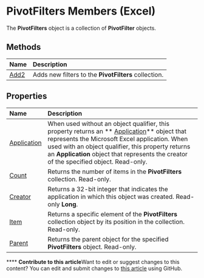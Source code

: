 
# PivotFilters Members (Excel)
The  **PivotFilters** object is a collection of **PivotFilter** objects.

## Methods



|**Name**|**Description**|
|:-----|:-----|
| [Add2](bf3bb727-4c00-1f8e-5acd-af0b974cba5b.md)|Adds new filters to the  **PivotFilters** collection.|

## Properties



|**Name**|**Description**|
|:-----|:-----|
| [Application](9874e0fc-fb59-698d-e8b6-b38115272261.md)|When used without an object qualifier, this property returns an  ** [Application](19b73597-5cf9-4f56-8227-b5211f657f6f.md)** object that represents the Microsoft Excel application. When used with an object qualifier, this property returns an **Application** object that represents the creator of the specified object. Read-only.|
| [Count](a7db4014-5aba-e9fc-d752-fbc3c9c46fa6.md)|Returns the number of items in the  **PivotFilters** collection. Read-only.|
| [Creator](f20c1952-90de-3d14-5d31-77f44ce24767.md)|Returns a 32-bit integer that indicates the application in which this object was created. Read-only  **Long**.|
| [Item](7dccd3e9-523b-d260-ff52-4674e874f134.md)|Returns a specific element of the  **PivotFilters** collection object by its position in the collection. Read-only.|
| [Parent](fd1011c9-5d0b-84fa-4b85-4f12558aead7.md)|Returns the parent object for the specified  **PivotFilters** object. Read-only.|

****   **Contribute to this article**Want to edit or suggest changes to this content? You can edit and submit changes to  [this article](https://github.com/jhershey00/VBA_Excel_Test/OpenXMLCon/articles/57f1f375-1b7b-c488-c236-91ed26a68bb6.md) using GitHub.

